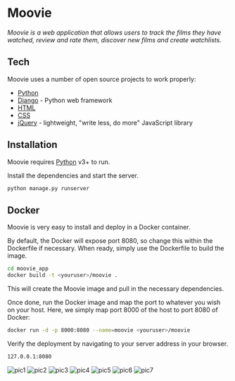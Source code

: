 # Moovie
_Moovie is a web application that allows users to track the films they have watched, review and rate them, discover new films and create watchlists._

## Tech

Moovie uses a number of open source projects to work properly:

- [Python] 
- [Django] - Python web framework
- [HTML] 
- [CSS] 
- [jQuery] - lightweight, "write less, do more" JavaScript library

## Installation

Moovie requires [Python] v3+ to run.

Install the dependencies and start the server.

```sh
python manage.py runserver
```

## Docker

Moovie is very easy to install and deploy in a Docker container.

By default, the Docker will expose port 8080, so change this within the
Dockerfile if necessary. When ready, simply use the Dockerfile to
build the image.

```sh
cd moovie_app
docker build -t <youruser>/moovie .
```

This will create the Moovie image and pull in the necessary dependencies.

Once done, run the Docker image and map the port to whatever you wish on
your host. Here, we simply map port 8000 of the host to port 8080 of Docker:

```sh
docker run -d -p 8000:8080 --name=moovie <youruser>/moovie
```

Verify the deployment by navigating to your server address in your browser.

```sh
127.0.0.1:8080
```
![pic1](https://www.dropbox.com/s/jsgqt9hadhocza5/Screen%20Shot%202023-02-22%20at%2016.39.14.png?dl=0)
![pic2](https://www.dropbox.com/s/2fnn18qyjz4279w/Screen%20Shot%202023-02-22%20at%2016.41.50.png?dl=0)
![pic3](https://www.dropbox.com/s/c0hsb7lmoe0xdjl/Screen%20Shot%202023-02-22%20at%2016.43.46.png?dl=0&raw=1)
![pic4](https://www.dropbox.com/s/ajcewig4h2wjzut/Screen%20Shot%202023-02-22%20at%2016.44.31.png?dl=0)
![pic5](https://www.dropbox.com/s/qy7xgabyivqqo17/Screen%20Shot%202023-02-22%20at%2016.45.03.png?dl=0)
![pic6](https://www.dropbox.com/s/h33auz8rt923fzx/Screen%20Shot%202023-02-22%20at%2016.45.40.png?dl=0)
![pic7](https://www.dropbox.com/s/f8myw577383g4u7/Screen%20Shot%202023-02-22%20at%2016.47.14.png?dl=0&raw=1)

[//]: # (These are reference links used in the body of this note and get stripped out when the markdown processor does its job.)

   [Python]: <https://www.python.org>
   [Django]: <https://www.djangoproject.com>
   [HTML]: <https://html.com>
   [CSS]: <https://en.wikipedia.org/wiki/CSS>
   [jQuery]: <http://jquery.com>

